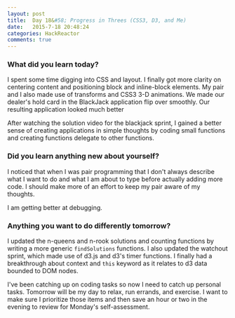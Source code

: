```yaml
---
layout: post
title:  Day 18&#58; Progress in Threes (CSS3, D3, and Me)
date:   2015-7-18 20:48:24
categories: HackReactor
comments: true
---
```


### What did you learn today?

I spent some time digging into CSS and layout. I finally got more clarity on centering content and positioning block and inline-block elements. My pair and I also made use of transforms and CSS3 3-D animations. We made our dealer's hold card in the BlackJack application flip over smoothly. Our resulting application looked much better

After watching the solution video for the blackjack sprint, I gained a better sense of creating applications in simple thoughts by coding small functions and creating functions delegate to other functions.

### Did you learn anything new about yourself?

I noticed that when I was pair programming that I don't always describe what I want to do and what I am about to type before actually adding more code. I should make more of an effort to keep my pair aware of my thoughts.

I am getting better at debugging.

### Anything you want to do differently tomorrow?

I updated the n-queens and n-rook solutions and counting functions by writing a more generic `findSolutions` functions. I also updated the watchout sprint, which made use of d3.js and d3's timer functions. I finally had a breakthrough about context and `this` keyword as it relates to d3 data bounded to DOM nodes.

I've been catching up on coding tasks so now I need to catch up personal tasks. Tomorrow will be my day to relax, run errands, and exercise. I want to make sure I prioritize those items and then save an hour or two in the evening to review for Monday's self-assessment.
